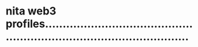 # nita web3 profiles..............................................................................................

